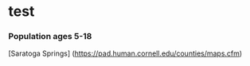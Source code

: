 # test







### Population ages 5-18

[Saratoga Springs] (https://pad.human.cornell.edu/counties/maps.cfm)

